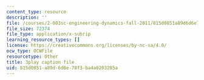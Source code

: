 ```yaml
---
content_type: resource
description: ''
file: /courses/2-003sc-engineering-dynamics-fall-2011/815d0851a89d6d6e78f3ba4a6203285a_Fo-Y6kEMURk.srt
file_size: 72374
file_type: application/x-subrip
learning_resource_types: []
license: https://creativecommons.org/licenses/by-nc-sa/4.0/
ocw_type: OCWFile
resourcetype: Other
title: 3play caption file
uid: 815d0851-a89d-6d6e-78f3-ba4a6203285a
---
```

